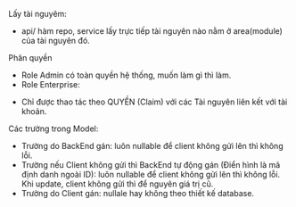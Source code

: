 Lấy tài nguyêm:
- api/ hàm repo, service lấy trực tiếp tài nguyên nào nằm ở area(module) của tài nguyên đó.

Phân quyền
- Role Admin có toàn quyền hệ thống, muốn làm gì thì làm.
- Role Enterprise:

* Chỉ được thao tác theo QUYỀN (Claim) với các Tài nguyên liên kết với tài khoản.

Các trường trong Model:
- Trường do BackEnd gán: luôn nullable để client không gửi lên thì không lỗi.
- Trường nếu Client không gửi thì BackEnd tự động gán (Điển hình là mã định danh ngoài ID): luôn nullable để client không gửi lên thì không lỗi. Khi update, client không gửi thì để nguyên giá trị cũ.
- Trường do Client gán: nullale hay không theo thiết kế database.
